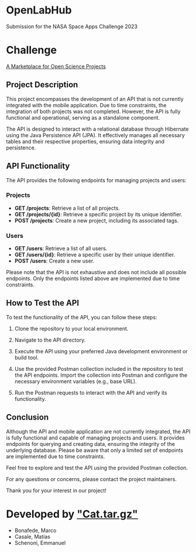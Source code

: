 # OpenLabHub
Submission for the NASA Space Apps Challenge 2023

# Challenge
[A Marketplace for Open Science Projects](https://www.spaceappschallenge.org/2023/challenges/a-marketplace-for-open-science-projects/)

## Project Description

This project encompasses the development of an API that is not currently integrated with the mobile application. Due to time constraints, the integration of both projects was not completed. However, the API is fully functional and operational, serving as a standalone component.

The API is designed to interact with a relational database through Hibernate using the Java Persistence API (JPA). It effectively manages all necessary tables and their respective properties, ensuring data integrity and persistence.

## API Functionality

The API provides the following endpoints for managing projects and users:

### Projects
- **GET /projects**: Retrieve a list of all projects.
- **GET /projects/{id}**: Retrieve a specific project by its unique identifier.
- **POST /projects**: Create a new project, including its associated tags.

### Users
- **GET /users**: Retrieve a list of all users.
- **GET /users/{id}**: Retrieve a specific user by their unique identifier.
- **POST /users**: Create a new user.

Please note that the API is not exhaustive and does not include all possible endpoints. Only the endpoints listed above are implemented due to time constraints.

## How to Test the API

To test the functionality of the API, you can follow these steps:

1. Clone the repository to your local environment.

2. Navigate to the API directory.

3. Execute the API using your preferred Java development environment or build tool.

4. Use the provided Postman collection included in the repository to test the API endpoints. Import the collection into Postman and configure the necessary environment variables (e.g., base URL).

5. Run the Postman requests to interact with the API and verify its functionality.

## Conclusion

Although the API and mobile application are not currently integrated, the API is fully functional and capable of managing projects and users. It provides endpoints for querying and creating data, ensuring the integrity of the underlying database. Please be aware that only a limited set of endpoints are implemented due to time constraints.

Feel free to explore and test the API using the provided Postman collection.

For any questions or concerns, please contact the project maintainers.

Thank you for your interest in our project!

# Developed by ["Cat.tar.gz"](https://www.spaceappschallenge.org/2023/find-a-team/cattargz/)
- Bonafede, Marco
- Casale, Matías
- Schenoni, Emmanuel
